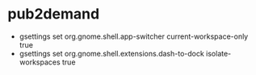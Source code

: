# pub2demand
- gsettings set org.gnome.shell.app-switcher current-workspace-only true
- gsettings set org.gnome.shell.extensions.dash-to-dock isolate-workspaces true
